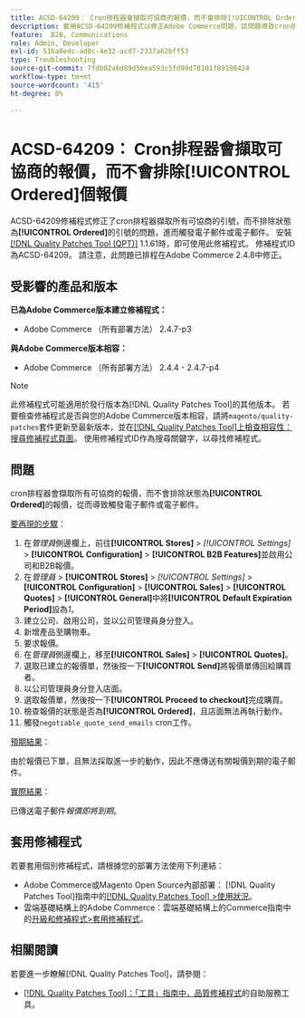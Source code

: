 ```yaml
---
title: ACSD-64209： Cron排程器會擷取可協商的報價，而不會排除[!UICONTROL Ordered]個報價
description: 套用ACSD-64209修補程式以修正Adobe Commerce問題，該問題導致cron排程器擷取所有可協商的引號，而不排除狀態為[!UICONTROL Ordered]的引號，進而觸發電子郵件或電子郵件。
feature:  B2B, Communications
role: Admin, Developer
exl-id: 51ba0edc-ad0c-4e32-acd7-2337a62bff53
type: Troubleshooting
source-git-commit: 7fdb02a6d89d50ea593c5fd99d78101f89198424
workflow-type: tm+mt
source-wordcount: '415'
ht-degree: 0%

---
```


# ACSD-64209： Cron排程器會擷取可協商的報價，而不會排除[!UICONTROL Ordered]個報價

ACSD-64209修補程式修正了cron排程器擷取所有可協商的引號，而不排除狀態為&#x200B;**[!UICONTROL Ordered]**&#x200B;的引號的問題，進而觸發電子郵件或電子郵件。 安裝[[!DNL Quality Patches Tool (QPT)]](/help/tools/quality-patches-tool/quality-patches-tool-to-self-serve-quality-patches.md) 1.1.61時，即可使用此修補程式。 修補程式ID為ACSD-64209。 請注意，此問題已排程在Adobe Commerce 2.4.8中修正。

## 受影響的產品和版本

**已為Adobe Commerce版本建立修補程式：**

* Adobe Commerce （所有部署方法） 2.4.7-p3

**與Adobe Commerce版本相容：**

* Adobe Commerce （所有部署方法） 2.4.4 - 2.4.7-p4

>[!NOTE]
>
>此修補程式可能適用於發行版本為[!DNL Quality Patches Tool]的其他版本。 若要檢查修補程式是否與您的Adobe Commerce版本相容，請將`magento/quality-patches`套件更新至最新版本，並在[[!DNL Quality Patches Tool]上檢查相容性：搜尋修補程式頁面](https://experienceleague.adobe.com/tools/commerce-quality-patches/index.html)。 使用修補程式ID作為搜尋關鍵字，以尋找修補程式。

## 問題

cron排程器會擷取所有可協商的報價，而不會排除狀態為&#x200B;**[!UICONTROL Ordered]**&#x200B;的報價，從而導致觸發電子郵件或電子郵件。

<u>要再現的步驟</u>：


1. 在&#x200B;*管理員*&#x200B;側邊欄上，前往&#x200B;**[!UICONTROL Stores]** > *[!UICONTROL Settings]* > **[!UICONTROL Configuration]** > **[!UICONTROL B2B Features]**&#x200B;並啟用公司和B2B報價。
1. 在&#x200B;*管理員* > **[!UICONTROL Stores]** > *[!UICONTROL Settings]* > **[!UICONTROL Configuration]** > **[!UICONTROL Sales]** > **[!UICONTROL Quotes]** > **[!UICONTROL General]**&#x200B;中將&#x200B;**[!UICONTROL Default Expiration Period]**&#x200B;設為&#x200B;*1*。
1. 建立公司、啟用公司，並以公司管理員身分登入。
1. 新增產品至購物車。
1. 要求報價。
1. 在&#x200B;*管理員*&#x200B;側邊欄上，移至&#x200B;**[!UICONTROL Sales]** > **[!UICONTROL Quotes]**。
1. 選取已建立的報價單，然後按一下&#x200B;**[!UICONTROL Send]**&#x200B;將報價單傳回給購買者。
1. 以公司管理員身分登入店面。
1. 選取報價單，然後按一下&#x200B;**[!UICONTROL Proceed to checkout]**&#x200B;完成購買。
1. 檢查報價的狀態是否為&#x200B;**[!UICONTROL Ordered]**，且店面無法再執行動作。
1. 觸發`negotiable_quote_send_emails` cron工作。


<u>預期結果</u>：

由於報價已下單，且無法採取進一步的動作，因此不應傳送有關報價到期的電子郵件。

<u>實際結果</u>：

已傳送電子郵件&#x200B;*報價即將到期*。

## 套用修補程式

若要套用個別修補程式，請根據您的部署方法使用下列連結：

* Adobe Commerce或Magento Open Source內部部署： [!DNL Quality Patches Tool]指南中的[[!DNL Quality Patches Tool] >使用狀況](/help/tools/quality-patches-tool/usage.md)。
* 雲端基礎結構上的Adobe Commerce：雲端基礎結構上的Commerce指南中的[升級和修補程式>套用修補程式](https://experienceleague.adobe.com/docs/commerce-cloud-service/user-guide/develop/upgrade/apply-patches.html)。

## 相關閱讀

若要進一步瞭解[!DNL Quality Patches Tool]，請參閱：

* [[!DNL Quality Patches Tool]：「工具」指南中，品質修補程式](/help/tools/quality-patches-tool/quality-patches-tool-to-self-serve-quality-patches.md)的自助服務工具。

